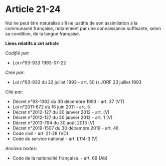 # Article 21-24

Nul ne peut être naturalisé s'il ne justifie de son assimilation à la communauté française, notamment par une connaissance
suffisante, selon sa condition, de la langue française.

**Liens relatifs à cet article**

_Codifié par_:

  - Loi n°93-933 1993-07-22

_Créé par_:

  - Loi n°93-933 du 22 juillet 1993 - art. 50 () JORF 23 juillet 1993

_Cité par_:

  - Décret n°93-1362 du 30 décembre 1993 - art. 37 (VT)
  - Loi n°2011-672 du 16 juin 2011 - art. 5
  - Décret n°2012-127 du 30 janvier 2012 - art. (V)
  - Décret n°2012-127 du 30 janvier 2012 - art. 1 (V)
  - Décret n°2013-794 du 30 août 2013 (V)
  - Décret n°2019-1507 du 30 décembre 2019 - art. 46
  - Code civil - art. 21-28 (VD)
  - Code du service national - art. L114-3 (V)

_Anciens textes_:

  - Code de la nationalité française. - art. 69 (Ab)
